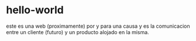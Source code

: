 # hello-world
este es una web (proximamente) por y para una causa y es la comunicacion entre un cliente (futuro) y un producto alojado en la misma.
